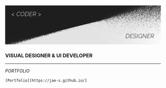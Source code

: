 ![Portfolio](images/portfolio_cover.png)

### VISUAL DESIGNER & UI DEVELOPER
---

*PORTFOLIO*
```
[Portfolio][https://jae-s.github.io/]
```
